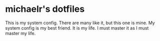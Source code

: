 # michaelr's dotfiles

This is my system config. There are many like it, but this one is mine. My
system config is my best friend. It is my life. I must master it as I must
master my life.

